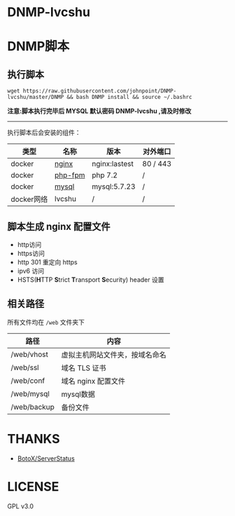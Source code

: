 # DNMP-lvcshu

# DNMP脚本

## 执行脚本

```
wget https://raw.githubusercontent.com/johnpoint/DNMP-lvcshu/master/DNMP && bash DNMP install && source ~/.bashrc
```

**注意:脚本执行完毕后 MYSQL 默认密码 DNMP-lvcshu ,请及时修改**

- - -

执行脚本后会安装的组件：

| 类型 | 名称 | 版本 | 对外端口 |
| --- | --- | --- | --- |
|docker| [nginx](https://cloud.docker.com/u/johnpoint/repository/docker/johnpoint/nginx-lvcshu) | nginx:lastest | 80 / 443 |
|docker|[php-fpm](https://cloud.docker.com/u/johnpoint/repository/docker/johnpoint/php-lvcshu) | php 7.2 | / |
|docker|[mysql](https://hub.docker.com/_/mysql/scans/library/mysql/5.7.23)|mysql:5.7.23|/|
|docker网络|lvcshu|/|/|

## 脚本生成 nginx 配置文件

- http访问
- https访问
- http 301 重定向 https
- ipv6 访问
- HSTS(**H**TTP **S**trict **T**ransport **S**ecurity) header 设置

## 相关路径

所有文件均在 `/web` 文件夹下

| 路径 | 内容 |
|---|---|
|/web/vhost|虚拟主机网站文件夹，按域名命名|
|/web/ssl|域名 TLS 证书|
|/web/conf|域名 nginx 配置文件|
|/web/mysql|mysql数据|
|/web/backup|备份文件|

# THANKS

- [BotoX/ServerStatus](https://github.com/BotoX/ServerStatus)

# LICENSE

GPL v3.0
